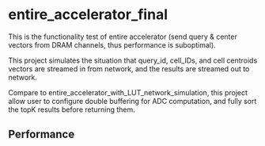 # entire_accelerator_final

This is the functionality test of entire accelerator (send query & center vectors from DRAM channels, thus performance is suboptimal). 

This project simulates the situation that query_id, cell_IDs, and cell centroids vectors are streamed in from network, and the results are streamed out to network.

Compare to entire_accelerator_with_LUT_network_simulation, this project allow user to configure double buffering for ADC computation, and fully sort the topK results before returning them.

## Performance
